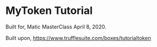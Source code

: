 # MyToken Tutorial

Built for, Matic MasterClass April 8, 2020. 

Built upon, https://www.trufflesuite.com/boxes/tutorialtoken